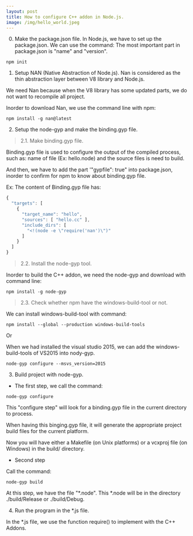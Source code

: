 ```yaml
---
layout: post
title: How to configure C++ addon in Node.js.
image: /img/hello_world.jpeg
---
```




0. Make the package.json file.
In Node.js, we have to set up the package.json. We can use the command: 
The most important part in package.json is "name" and "version".

```
npm init
```


1. Setup NAN (Native Abstraction of Node.js). 
Nan is considered as the thin abstraction layer between V8 library and Node.js. 

We need Nan because when the V8 library has some updated parts, we do not want to recompile all project. 

Inorder to download Nan, we use the command line with npm:

```
npm install -g nan@latest
```


2. Setup the node-gyp and make the binding.gyp file.

  > 2.1. Make binding.gyp file. 
  
  Binding.gyp file is used to configure the output of the compiled process, such as: name of file (Ex: hello.node) and the source files is need to build. 
  
  And then, we have to add the part '"gypfile": true" into package.json, inorder to confirm for npm to know about binding.gyp file.

  Ex: The content of Binding.gyp file has: 
  
  ```javascript
  {
    "targets": [
      {
        "target_name": "hello",
        "sources": [ "hello.cc" ],
        "include_dirs": [
          "<!(node -e \"require('nan')\")"
        ]
      }
    ]
  }
  ```

  > 2.2. Install the node-gyp tool. 

  Inorder to build the C++ addon, we need the node-gyp and download with command line: 

  ``` 
  npm install -g node-gyp
  ```
  
  > 2.3. Check whether npm have the windows-build-tool or not. 
  
  We can install windows-build-tool with command: 
  
  ```
  npm install --global --production windows-build-tools
  ```
  
  Or
  
  When we had installed the visual studio 2015, we can add the windows-build-tools of VS2015 into nody-gyp.
  
  ```
  node-gyp configure --msvs_version=2015
  ```


3. Build project with node-gyp. 

  - The first step, we call the command: 

  ```
  node-gyp configure
  ```
  
  This "configure step" will look for a binding.gyp file in the current directory to process. 
  
  When having this binging.gyp file, it will generate the appropriate project build files for the current platform. 
  
  Now you will have either a Makefile (on Unix platforms) or a vcxproj file (on Windows) in the build/ directory. 
 
  - Second step
  
  Call the command: 
  
  ``` 
  node-gyp build
  ```
  
  At this step, we have the file "\*.node". This \*.node will be in the directory ./build/Release or ./build/Debug. 
  
  
  4. Run the program in the \*.js file. 
  
  In the \*.js file, we use the function require() to implement with the C++ Addons.

